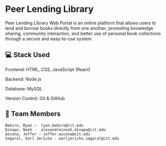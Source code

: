 # Peer Lending Library
Peer Lending Library Web Portal is an online platform that allows users to lend and borrow books directly from one another, promoting knowledge sharing, community interaction, and better use of personal book collections through a secure and easy-to-use system.

## 💻 Stack Used
Frontend: HTML, CSS, JavaScript (React)

Backend: Node.js

Database: MySQL

Version Control: Git & GitHub

## 👥 Team Members
    Bebiro, Ryan –  ryan.bebiro@cit.edu
	Dinapo, Nash -	alexandreinash.dinapo@cit.edu
	Azcona, Jeffer – jeffer.azcona@cit.edu
	Sagaral, Earl Jericho - earljericho.sagaral@cit.edu
